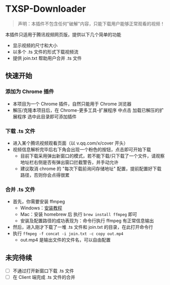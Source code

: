 # TXSP-Downloader

> 声明：本插件不包含任何"破解"内容，只能下载用户能够正常观看的视频！

本插件只适用于腾讯视频网页版，提供以下几个简单的功能

- 显示视频的尺寸和大小
- 以多个 .ts 文件的形式下载视频流
- 提供 join.txt 帮助用户合并 .ts 文件

## 快速开始

### 添加为 Chrome 插件

- 本项目为一个 Chrome 插件，自然只能用于 Chrome 浏览器
- 解压/克隆本项目后，在 Chrome-更多工具-扩展程序 中点击 加载已解压的扩展程序 选中此目录即可添加插件

### 下载 .ts 文件

- 进入某个腾讯视频观看页面（以 v.qq.com/x/cover 开头）
- 视频信息解析完毕后右下角会出现一个粉色的按钮，点击即可开始下载
  - 目前下载采用弹出新窗口的模式，若不能下载/只下载了一个文件，请观察地址栏右侧是否有弹出窗口拦截警告，并手动允许
  - 建议取消 chrome 的 "每次下载前询问存储地址" 配置，提前配置好下载路径，否则你会点得很累

### 合并 .ts 文件

- 首先，你需要安装 ffmpeg
  - Windows：[安装教程](https://www.cnblogs.com/xswl/p/10042195.html)
  - Mac：安装 homebrew 后 执行 `brew install ffmpeg` 即可
  - 安装及配置路径的成功表现为：命令行执行 ffmpeg 有正常信息输出
- 然后，进入刚才下载了一堆 .ts 文件和 join.txt 的目录，在此打开命令行
- 执行 `ffmpeg -f concat -i join.txt -c copy out.mp4`
  - out.mp4 是输出文件的文件名，可以自由配置

## 未完待续

- [ ] 不通过打开新窗口下载 .ts 文件
- [ ] 在 Client 端完成 .ts 文件的合并